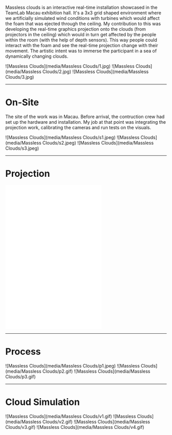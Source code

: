 
Massless clouds is an interactive real-time installation showcased in the TeamLab Macau exhibition hall. It's a 3x3 grid shaped environment where we artificially simulated wind conditions with turbines which would affect the foam that was ejected through the ceiling. My contribution to this was developing the real-time graphics projection onto the clouds (from projectors in the ceiling) which would in turn get affected by the people within the room (with the help of depth sensors). This way people could interact with the foam and see the real-time projection change with their movement. The artistic intent was to immerse the participant in a sea of dynamically changing clouds.

![Massless Clouds](media/Massless Clouds/1.jpg)
![Massless Clouds](media/Massless Clouds/2.jpg)
![Massless Clouds](media/Massless Clouds/3.jpg)

<hr class="line">

# On-Site

The site of the work was in Macau. Before arrival, the contruction crew had set up the hardware and installation. My job at that point was integrating the projection work, calibrating the cameras and run tests on the visuals.

![Massless Clouds](media/Massless Clouds/s1.jpeg)
![Massless Clouds](media/Massless Clouds/s2.jpeg)
![Massless Clouds](media/Massless Clouds/s3.jpeg)

<hr class="line">

# Projection

<div class="videoWrapper">
<iframe src="media/Massless Clouds/v1.mp4" frameborder="0" allowfullscreen></iframe>
</div>
<div class="videoWrapper">
<iframe src="media/Massless Clouds/v2.mp4" frameborder="0" allowfullscreen></iframe>
</div>
<div class="videoWrapper">
<iframe src="media/Massless Clouds/v3.mp4" frameborder="0" allowfullscreen></iframe>
</div>


<!-- ![Massless Clouds](media/Massless Clouds/v1.mp4)
![Massless Clouds](media/Massless Clouds/v2.mp4)
![Massless Clouds](media/Massless Clouds/v3.mp4) -->

<hr class="line">

# Process
![Massless Clouds](media/Massless Clouds/p1.jpeg)
![Massless Clouds](media/Massless Clouds/p2.gif)
![Massless Clouds](media/Massless Clouds/p3.gif)

<hr class="line">

# Cloud Simulation
![Massless Clouds](media/Massless Clouds/v1.gif)
![Massless Clouds](media/Massless Clouds/v2.gif)
![Massless Clouds](media/Massless Clouds/v3.gif)
![Massless Clouds](media/Massless Clouds/v4.gif)
<!-- ![Massless Clouds](media/Massless Clouds/v5.gif) -->


<!-- <img src="media/masslessclouds/4.gif">
<img src="media/masslessclouds/5.gif"> -->
